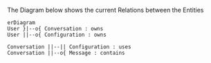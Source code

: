 The Diagram below shows the current Relations between the Entities
```mermaid
erDiagram
User }|--o{ Conversation : owns
User ||--o{ Configuration : owns

Conversation ||--|| Configuration : uses
Conversation ||--o{ Message : contains

```

